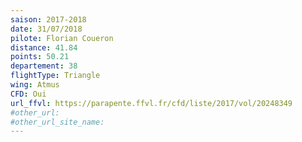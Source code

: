 ```yaml
---
saison: 2017-2018
date: 31/07/2018
pilote: Florian Coueron
distance: 41.84
points: 50.21
departement: 38
flightType: Triangle
wing: Atmus
CFD: Oui
url_ffvl: https://parapente.ffvl.fr/cfd/liste/2017/vol/20248349
#other_url:
#other_url_site_name:
---
```

